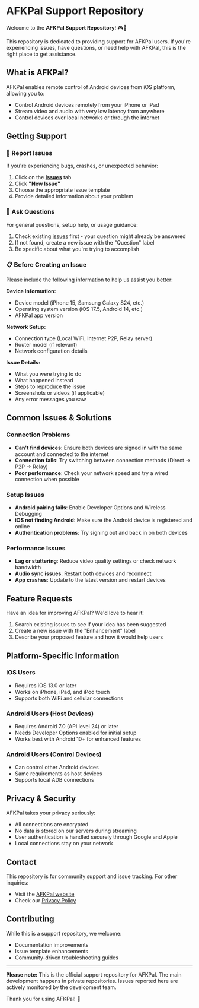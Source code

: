 # AFKPal Support Repository

Welcome to the **AFKPal Support Repository**! 🎮📱

This repository is dedicated to providing support for AFKPal users. If you're experiencing issues, have questions, or need help with AFKPal, this is the right place to get assistance.

## What is AFKPal?

AFKPal enables remote control of Android devices from iOS platform, allowing you to:
- Control Android devices remotely from your iPhone or iPad
- Stream video and audio with very low latency from anywhere
- Control devices over local networks or through the internet

## Getting Support

### 🐛 Report Issues
If you're experiencing bugs, crashes, or unexpected behavior:
1. Click on the [**Issues**](https://github.com/afksoft/afkpal/issues) tab
2. Click **"New Issue"**
3. Choose the appropriate issue template
4. Provide detailed information about your problem

### 💬 Ask Questions
For general questions, setup help, or usage guidance:
1. Check existing [issues](https://github.com/afksoft/afkpal/issues) first - your question might already be answered
2. If not found, create a new issue with the "Question" label
3. Be specific about what you're trying to accomplish

### 📋 Before Creating an Issue

Please include the following information to help us assist you better:

**Device Information:**
- Device model (iPhone 15, Samsung Galaxy S24, etc.)
- Operating system version (iOS 17.5, Android 14, etc.)
- AFKPal app version

**Network Setup:**
- Connection type (Local WiFi, Internet P2P, Relay server)
- Router model (if relevant)
- Network configuration details

**Issue Details:**
- What you were trying to do
- What happened instead
- Steps to reproduce the issue
- Screenshots or videos (if applicable)
- Any error messages you saw

## Common Issues & Solutions

### Connection Problems
- **Can't find devices**: Ensure both devices are signed in with the same account and connected to the internet
- **Connection fails**: Try switching between connection methods (Direct → P2P → Relay)
- **Poor performance**: Check your network speed and try a wired connection when possible

### Setup Issues
- **Android pairing fails**: Enable Developer Options and Wireless Debugging
- **iOS not finding Android**: Make sure the Android device is registered and online
- **Authentication problems**: Try signing out and back in on both devices

### Performance Issues
- **Lag or stuttering**: Reduce video quality settings or check network bandwidth
- **Audio sync issues**: Restart both devices and reconnect
- **App crashes**: Update to the latest version and restart devices

## Feature Requests

Have an idea for improving AFKPal? We'd love to hear it!
1. Search existing issues to see if your idea has been suggested
2. Create a new issue with the "Enhancement" label
3. Describe your proposed feature and how it would help users

## Platform-Specific Information

### iOS Users
- Requires iOS 13.0 or later
- Works on iPhone, iPad, and iPod touch
- Supports both WiFi and cellular connections

### Android Users (Host Devices)
- Requires Android 7.0 (API level 24) or later
- Needs Developer Options enabled for initial setup
- Works best with Android 10+ for enhanced features

### Android Users (Control Devices)
- Can control other Android devices
- Same requirements as host devices
- Supports local ADB connections

## Privacy & Security

AFKPal takes your privacy seriously:
- All connections are encrypted
- No data is stored on our servers during streaming
- User authentication is handled securely through Google and Apple
- Local connections stay on your network

## Contact

This repository is for community support and issue tracking. For other inquiries:
- Visit the [AFKPal website](https://afkpal.com)
- Check our [Privacy Policy](https://afkpal.com/privacy)

## Contributing

While this is a support repository, we welcome:
- Documentation improvements
- Issue template enhancements
- Community-driven troubleshooting guides

---

**Please note:** This is the official support repository for AFKPal. The main development happens in private repositories. Issues reported here are actively monitored by the development team.

Thank you for using AFKPal! 🚀
